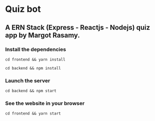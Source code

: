 # Quiz bot
## A ERN Stack (Express - Reactjs - Nodejs) quiz app by Margot Rasamy.

### Install the dependencies
```console
cd frontend && yarn install
```

```console
cd backend && npm install
```

### Launch the server

```console
cd backend && npm start
```

### See the website in your browser

```console
cd frontend && yarn start
```